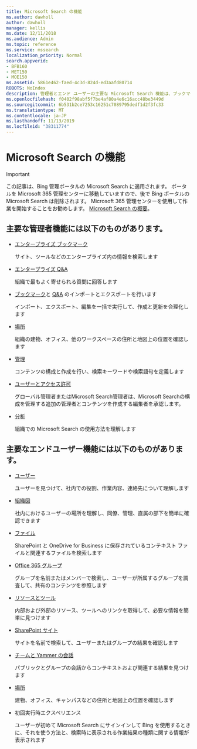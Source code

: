 ```yaml
---
title: Microsoft Search の機能
ms.author: dawholl
author: dawholl
manager: kellis
ms.date: 12/11/2018
ms.audience: Admin
ms.topic: reference
ms.service: mssearch
localization_priority: Normal
search.appverid:
- BFB160
- MET150
- MOE150
ms.assetid: 5861e462-faed-4c3d-824d-ed3aafd80714
ROBOTS: NoIndex
description: 管理者とエンド ユーザーの主要な Microsoft Search 機能は、ブックマーク、Q&A、管理、データ分析です
ms.openlocfilehash: f0402f98abf5f7be4af80a4e6c16acc48be3449d
ms.sourcegitcommit: 6b531b2ce7253c16251c7089795dedf1d2f3fc33
ms.translationtype: MT
ms.contentlocale: ja-JP
ms.lasthandoff: 11/13/2019
ms.locfileid: "38311774"
---
```

# <a name="features-of-microsoft-search"></a>Microsoft Search の機能

> [!IMPORTANT]
> この記事は、Bing 管理ポータルの Microsoft Search に適用されます。 ポータルを Microsoft 365 管理センターに移動していますので、後で Bing ポータルの Microsoft Search は削除されます。 Microsoft 365 管理センターを使用して作業を開始することをお勧めします。 [Microsoft Search の概要](overview-microsoft-search.md)。

## <a name="key-admin-features-include"></a>主要な管理者機能には以下のものがあります。

- [エンタープライズ ブックマーク](create-and-manage-bookmarks.md)
    
    サイト、ツールなどのエンタープライズ内の情報を検索します
    
- [エンタープライズ Q&A](create-and-manage-qas.md)
    
    組織で最もよく寄せられる質問に回答します
    
- [ブックマーク](bulk-create-bookmarks.md)と [Q&A](bulk-create-qas.md) のインポートとエクスポートを行います
    
    インポート、エクスポート、編集を一括で実行して、作成と更新を合理化します

- [場所](locations.md)
    
    組織の建物、オフィス、他のワークスペースの住所と地図上の位置を確認します
    
- [管理](set-up-microsoft-search.md)
    
    コンテンツの構成と作成を行い、検索キーワードや検索語句を定義します
    
- [ユーザーとアクセス許可](add-users.md)
    
    グローバル管理者またはMicrosoft Search管理者は、Microsoft Searchの構成を管理する追加の管理者とコンテンツを作成する編集者を承認します。
    
- [分析](get-insights.md) 
    
    組織での Microsoft Search の使用方法を理解します 
    
## <a name="key-end-user-features-include"></a>主要なエンドユーザー機能には以下のものがあります。

- [ユーザー](use/find-people-and-groups.md)
    
    ユーザーを見つけて、社内での役割、作業内容、連絡先について理解します
    
- [組織図](use/find-people-and-groups.md)
    
    社内におけるユーザーの場所を理解し、同僚、管理、直属の部下を簡単に確認できます
    
- [ファイル](use/find-files.md)
    
    SharePoint と OneDrive for Business に保存されているコンテキスト ファイルと関連するファイルを検索します
    
- [Office 365 グループ](use/find-people-and-groups.md)
    
    グループを名前またはメンバーで検索し、ユーザーが所属するグループを調査して、共有のコンテンツを参照します
    
- [リソースとツール](use/find-resources-tools-and-more.md)
    
    内部および外部のリソース、ツールへのリンクを取得して、必要な情報を簡単に見つけます
    
- [SharePoint サイト](use/find-sharepoint-sites.md)
    
    サイトを名前で検索して、ユーザーまたはグループの結果を確認します
    
- [チームと Yammer の会話](use/find-conversations.md)
    
    パブリックとグループの会話からコンテキストおよび関連する結果を見つけます

- [場所](use/find-locations.md)
    
    建物、オフィス、キャンパスなどの住所と地図上の位置を確認します
    
- 初回実行時エクスペリエンス
    
    ユーザーが初めて Microsoft Search にサインインして Bing を使用するときに、それを使う方法と、検索時に表示される作業結果の種類に関する情報が表示されます